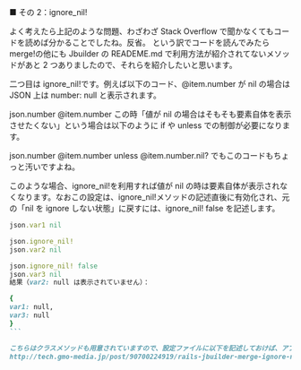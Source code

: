 ■ その 2：ignore_nil!

よく考えたら上記のような問題、わざわざ Stack Overflow で聞かなくてもコードを読めば分かることでしたね。反省。
という訳でコードを読んでみたら merge!の他にも Jbuilder の READEME.md で利用方法が紹介されてないメソッドがあと 2 つありましたので、それらを紹介したいと思います。

二つ目は ignore_nil!です。例えば以下のコード、@item.number が nil の場合は JSON 上は number: null と表示されます。

json.number @item.number
この時「値が nil の場合はそもそも要素自体を表示させたくない」という場合は以下のように if や unless での制御が必要になります。

json.number @item.number unless @item.number.nil?
でもこのコードもちょっと汚いですよね。

このような場合、ignore_nil!を利用すれば値が nil の時は要素自体が表示されなくなります。なおこの設定は、ignore_nil!メソッドの記述直後に有効化され、元の「nil を ignore しない状態」に戻すには、ignore_nil! false を記述します。

````ruby
json.var1 nil

json.ignore_nil!
json.var2 nil

json.ignore_nil! false
json.var3 nil
結果（var2: null は表示されていません）：

{
var1: null,
var3: null
}
```

こちらはクラスメソッドも用意されていますので、設定ファイルに以下を記述しておけば、アプリケーション全体でこの設定を有効化できます。
http://tech.gmo-media.jp/post/90700224919/rails-jbuilder-merge-ignore-nil-child
````
